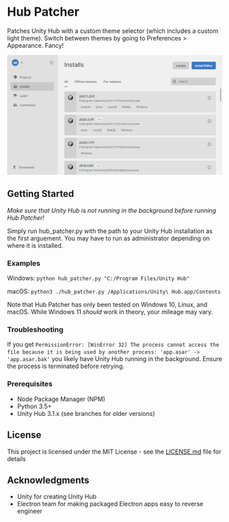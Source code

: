 # Hub Patcher

Patches Unity Hub with a custom theme selector (which includes a custom light theme). Switch between themes by going to Preferences > Appearance. Fancy!

![Dark theme screenshot](/screenshot.png)

## Getting Started

_Make sure that Unity Hub is not running in the background before running Hub Patcher!_

Simply run hub_patcher.py with the path to your Unity Hub installation as the first arguement. You may have to run as administrator depending on where it is installed.

### Examples

Windows: `python hub_patcher.py "C:/Program Files/Unity Hub"`

macOS: `python3 ./hub_patcher.py /Applications/Unity\ Hub.app/Contents`

Note that Hub Patcher has only been tested on Windows 10, Linux, and macOS. While Windows 11 _should_ work in theory, your mileage may vary.

### Troubleshooting

If you get `PermissionError: [WinError 32] The process cannot access the file because it is being used by another process: 'app.asar' -> 'app.asar.bak'` you likely have Unity Hub running in the background. Ensure the process is terminated before retrying.

### Prerequisites

* Node Package Manager (NPM)
* Python 3.5+
* Unity Hub 3.1.x (see branches for older versions)

## License

This project is licensed under the MIT License - see the [LICENSE.md](LICENSE.md) file for details

## Acknowledgments

* Unity for creating Unity Hub
* Electron team for making packaged Electron apps easy to reverse engineer
